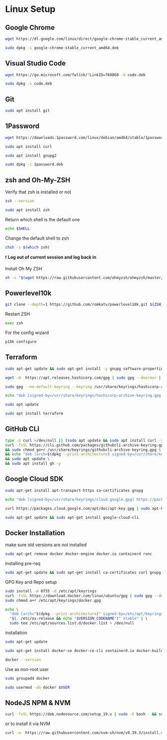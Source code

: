 # Linux Setup

## Google Chrome
```bash
wget https://dl.google.com/linux/direct/google-chrome-stable_current_amd64.deb
```
```bash
sudo dpkg -i google-chrome-stable_current_amd64.deb
```

## Visual Studio Code

```bash
wget https://go.microsoft.com/fwlink/?LinkID=760868 -O code.deb
```

```bash
sudo dpkg -i code.deb
```

## Git

```bash
sudo apt install git
```

## 1Password

```bash
wget https://downloads.1password.com/linux/debian/amd64/stable/1password-latest.deb -O 1password.deb
```

```bash
sudo apt install curl
```

```bash
sudo apt install gnupg2
```

```bash
sudo dpkg -i 1password.deb
```

## zsh and Oh-My-ZSH

Verify that zsh is installed or not

```bash
zsh --version 
```

```bash
sudo apt install zsh
```

Return which shell is the default one

```bash
echo $SHELL 
```

Change the default shell to zsh

```bash
chsh -s $(which zsh) 
```

:exclamation: **Log out of current session and log back in**

Install Oh My ZSH

```bash
sh -c "$(wget https://raw.githubusercontent.com/ohmyzsh/ohmyzsh/master/tools/install.sh -O -)" 
```

## Powerlevel10k

```bash
git clone --depth=1 https://github.com/romkatv/powerlevel10k.git ${ZSH_CUSTOM:-$HOME/.oh-my-zsh/custom}/themes/powerlevel10k
```

Restart ZSH

```bash
exec zsh 
```

For the config wizard

```bash
p10k configure 
```

## Terraform

```bash
sudo apt-get update && sudo apt-get install -y gnupg software-properties-common
```

```bash
wget -O- https://apt.releases.hashicorp.com/gpg | sudo gpg --dearmor | sudo tee /usr/share/keyrings/hashicorp-archive-keyring.gpg
```

```bash
sudo gpg --no-default-keyring --keyring /usr/share/keyrings/hashicorp-archive-keyring.gpg --fingerprint
```

```bash
echo "deb [signed-by=/usr/share/keyrings/hashicorp-archive-keyring.gpg] https://apt.releases.hashicorp.com $(lsb_release -cs) main" | sudo tee /etc/apt/sources.list.d/hashicorp.list
```

```bash
sudo apt update
```

```bash
sudo apt install terraform
```

## GitHub CLI

```bash
type -p curl >/dev/null || (sudo apt update && sudo apt install curl -y)
curl -fsSL https://cli.github.com/packages/githubcli-archive-keyring.gpg | sudo dd of=/usr/share/keyrings/githubcli-archive-keyring.gpg \
&& sudo chmod go+r /usr/share/keyrings/githubcli-archive-keyring.gpg \
&& echo "deb [arch=$(dpkg --print-architecture) signed-by=/usr/share/keyrings/githubcli-archive-keyring.gpg] https://cli.github.com/packages stable main" | sudo tee /etc/apt/sources.list.d/github-cli.list > /dev/null \
&& sudo apt update \
&& sudo apt install gh -y
```

## Google Cloud SDK

```bash
sudo apt-get install apt-transport-https ca-certificates gnupg
```

```bash
echo "deb [signed-by=/usr/share/keyrings/cloud.google.gpg] https://packages.cloud.google.com/apt cloud-sdk main" | sudo tee -a /etc/apt/sources.list.d/google-cloud-sdk.list
```

```bash
curl https://packages.cloud.google.com/apt/doc/apt-key.gpg | sudo apt-key --keyring /usr/share/keyrings/cloud.google.gpg add -
```

```bash
sudo apt-get update && sudo apt-get install google-cloud-cli
```

## Docker Installation

make sure old versions are not installed

```bash
sudo apt-get remove docker docker-engine docker.io containerd runc
```

Installing pre-req

```bash
sudo apt-get update && sudo apt-get install ca-certificates curl gnupg -y
```

GPG Key and Repo setup

```bash
sudo install -m 0755 -d /etc/apt/keyrings
curl -fsSL https://download.docker.com/linux/ubuntu/gpg | sudo gpg --dearmor -o /etc/apt/keyrings/docker.gpg
sudo chmod a+r /etc/apt/keyrings/docker.gpg
```

```bash
echo \
  "deb [arch="$(dpkg --print-architecture)" signed-by=/etc/apt/keyrings/docker.gpg] https://download.docker.com/linux/ubuntu \
  "$(. /etc/os-release && echo "$VERSION_CODENAME")" stable" | \
  sudo tee /etc/apt/sources.list.d/docker.list > /dev/null
```

installation

```bash
sudo apt-get update
```

```bash
sudo apt-get install docker-ce docker-ce-cli containerd.io docker-buildx-plugin docker-compose-plugin
```

```bash
docker --version
```

Use as non-root user

```bash
sudo groupadd docker
```

```bash
sudo usermod -aG docker $USER
```

## NodeJS NPM & NVM

```bash
curl -fsSL https://deb.nodesource.com/setup_19.x | sudo -E bash - && sudo apt-get install -y nodejs
```

or to install it via NVM

```bash
curl -o- https://raw.githubusercontent.com/nvm-sh/nvm/v0.39.3/install.sh | bash
```
